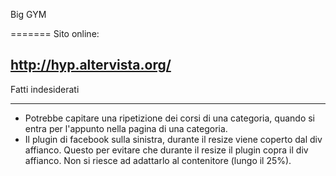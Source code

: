
Big GYM

=======
 Sito online:

http://hyp.altervista.org/
-----------
Fatti indesiderati

-----------
  
  * Potrebbe capitare una ripetizione dei corsi di una categoria, quando si entra per l'appunto nella pagina di una categoria.
  * Il plugin di facebook sulla sinistra, durante il resize viene coperto dal div affianco. Questo per evitare che durante il resize il plugin copra il div affianco. Non si riesce ad adattarlo al contenitore (lungo il 25%). 
  
  

